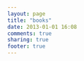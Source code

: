 ```yaml
---
layout: page
title: "books"
date: 2013-01-01 16:08
comments: true
sharing: true
footer: true
---
```

